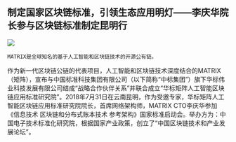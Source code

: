 ## 制定国家区块链标准，引领生态应用明灯——李庆华院长参与区块链标准制定昆明行

![](https://i.imgur.com/AhjCQ66.jpg)

    MATRIX是全球知名的基于人工智能和区块链技术的开源公有链。


作为新一代区块链公链的代表项目，人工智能和区块链技术深度结合的MATRIX（矩阵），宣布与中国标准科技集团有限公司（以下简称“中标集团”）旗下华标伟业科技发展有限公司结成“战略合作伙伴关系”并联合成立“华标矩阵人工智能区块链应用标准研究院”。2018年7月31日在云南昆明，作为受邀专家，华标矩阵人工智能区块链应用标准研究院院长，首席网络架构师，MATRIX CTO李庆华参加《信息技术 区块链和分布式账本技术 参考架构》国家标准启动会。举办方为：中国电子技术标准化研究院，根据国家产业政策，创立了“中国区块链技术和产业发展论坛”。